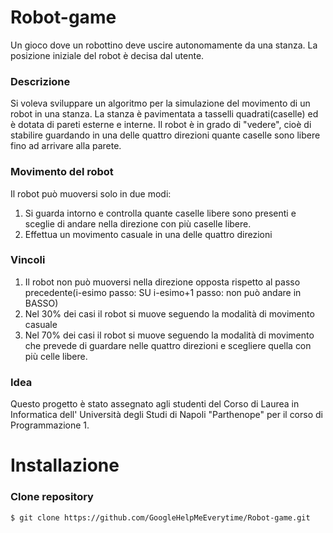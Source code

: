 # Robot-game
Un gioco dove un robottino deve uscire autonomamente da una stanza. La posizione iniziale del robot è decisa dal utente.

### Descrizione
Si voleva sviluppare un algoritmo per la simulazione del movimento di un robot in una stanza.
La stanza è pavimentata a tasselli quadrati(caselle) ed è dotata di pareti esterne e interne. Il robot è in grado di "vedere", cioè
di stabilire guardando in una delle quattro direzioni quante caselle sono libere fino ad arrivare alla parete.
### Movimento del robot
Il robot può muoversi solo in due modi: 
1. Si guarda intorno e controlla quante caselle libere sono presenti e sceglie di andare nella direzione con più caselle libere.
2. Effettua un movimento casuale in una delle quattro direzioni
### Vincoli
1. Il robot non può muoversi nella direzione opposta rispetto al passo precedente(i-esimo passo: SU i-esimo+1 passo: non può andare in BASSO)
2. Nel 30% dei casi il robot si muove seguendo la modalità di movimento casuale
3. Nel 70% dei casi il robot si muove seguendo la modalità di movimento che prevede di guardare nelle quattro direzioni e scegliere quella con più celle libere.
### Idea
Questo progetto è stato assegnato agli studenti del Corso di Laurea in Informatica dell' Università degli Studi di Napoli "Parthenope" per il corso di Programmazione 1.
# Installazione
### Clone repository
```console
$ git clone https://github.com/GoogleHelpMeEverytime/Robot-game.git

```
